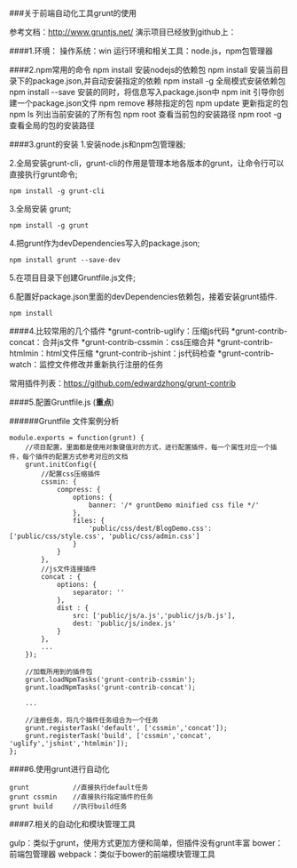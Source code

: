 ###关于前端自动化工具grunt的使用

参考文档：http://www.gruntjs.net/
演示项目已经放到github上：

####1.环境：
操作系统：win
运行环境和相关工具：node.js，npm包管理器

####2.npm常用的命令
	npm install <name> 			安装nodejs的依赖包
	npm install 				安装当前目录下的package.json,并自动安装指定的依赖
	npm install -g  <name>  	全局模式安装依赖包<name>
	npm install <name> --save  	安装的同时，将信息写入package.json中
	npm init  					引导你创建一个package.json文件
	npm remove <name> 			移除指定的包
	npm update <name> 			更新指定的包
	npm ls 						列出当前安装的了所有包
	npm root 					查看当前包的安装路径
	npm root -g  				查看全局的包的安装路径

####3.grunt的安装
1.安装node.js和npm包管理器;

2.全局安装grunt-cli，grunt-cli的作用是管理本地各版本的grunt，让命令行可以直接执行grunt命令;

	npm install -g grunt-cli

3.全局安装 grunt;
	
	npm install -g grunt

4.把grunt作为devDependencies写入的package.json;

	npm install grunt --save-dev

5.在项目目录下创建Gruntfile.js文件;

6.配置好package.json里面的devDependencies依赖包，接着安装grunt插件.

	npm install

####4.比较常用的几个插件
*grunt-contrib-uglify：压缩js代码
*grunt-contrib-concat：合并js文件
*grunt-contrib-cssmin：css压缩合并
*grunt-contrib-htmlmin：html文件压缩
*grunt-contrib-jshint：js代码检查
*grunt-contrib-watch：监控文件修改并重新执行注册的任务

常用插件列表：https://github.com/edwardzhong/grunt-contrib

####5.配置Gruntfile.js (**重点**)

######Gruntfile 文件案例分析

    module.exports = function(grunt) {
		//项目配置，里面都是使用对象键值对的方式，进行配置插件，每一个属性对应一个插件，每个插件的配置方式参考对应的文档
	    grunt.initConfig({
	    	//配置css压缩插件
	        cssmin: {
	            compress: {
	                options: {
	                    banner: '/* gruntDemo minified css file */'
	                },
	                files: {
	                    'public/css/dest/BlogDemo.css': ['public/css/style.css', 'public/css/admin.css']
	                }
	            }
	        },
	        //js文件连接插件
	        concat : {
	            options: {
	                separator: ''
	            },
	            dist : {
	                src: ['public/js/a.js','public/js/b.js'],
	                dest: 'public/js/index.js'
	            }
	        },
	        ...
	    });

	    //加载所用到的插件包
	    grunt.loadNpmTasks('grunt-contrib-cssmin');
	    grunt.loadNpmTasks('grunt-contrib-concat');

	    ...

	    //注册任务，将几个插件任务组合为一个任务
	    grunt.registerTask('default', ['cssmin','concat']);
	    grunt.registerTask('build', ['cssmin','concat', 'uglify','jshint','htmlmin']);
	};


####6.使用grunt进行自动化

	grunt 			//直接执行default任务
	grunt cssmin 	//直接执行指定插件的任务
	grunt build  	//执行build任务

####7.相关的自动化和模块管理工具 

gulp：类似于grunt，使用方式更加方便和简单，但插件没有grunt丰富
bower：前端包管理器
webpack：类似于bower的前端模块管理工具


